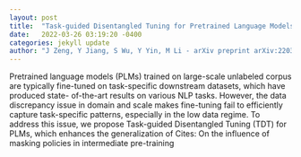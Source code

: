 ```yaml
---
layout: post
title:  "Task-guided Disentangled Tuning for Pretrained Language Models"
date:   2022-03-26 03:19:20 -0400
categories: jekyll update
author: "J Zeng, Y Jiang, S Wu, Y Yin, M Li - arXiv preprint arXiv:2203.11431, 2022"
---
```

Pretrained language models (PLMs) trained on large-scale unlabeled corpus are typically fine-tuned on task-specific downstream datasets, which have produced state- of-the-art results on various NLP tasks. However, the data discrepancy issue in domain and scale makes fine-tuning fail to efficiently capture task-specific patterns, especially in the low data regime. To address this issue, we propose Task-guided Disentangled Tuning (TDT) for PLMs, which enhances the generalization of Cites: On the influence of masking policies in intermediate pre-training